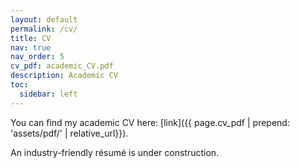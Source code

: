 ```yaml
---
layout: default
permalink: /cv/
title: CV
nav: true
nav_order: 5
cv_pdf: academic_CV.pdf
description: Academic CV
toc:
  sidebar: left
---
```


You can find my academic CV here: [link]({{ page.cv_pdf | prepend: 'assets/pdf/' | relative_url}}).

An industry-friendly résumé is under construction.
